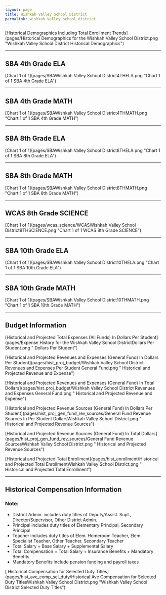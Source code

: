 ```yaml
---
layout: page
title: Wishkah Valley School District
permalink: wishkah valley school district
---
```



[Historical Demographics Including Total Enrollment Trends](pages/Historical Demographics for the Wishkah Valley School District.png "Wishkah Valley School District Historical Demographics")

___

## SBA 4th Grade ELA

[Chart 1 of 1](pages/SBAWishkah Valley School District4THELA.png "Chart 1 of 1 SBA 4th Grade ELA")


___

## SBA 4th Grade MATH

[Chart 1 of 1](pages/SBAWishkah Valley School District4THMATH.png "Chart 1 of 1 SBA 4th Grade MATH")


___

## SBA 8th Grade ELA

[Chart 1 of 1](pages/SBAWishkah Valley School District8THELA.png "Chart 1 of 1 SBA 8th Grade ELA")


___

## SBA 8th Grade MATH

[Chart 1 of 1](pages/SBAWishkah Valley School District8THMATH.png "Chart 1 of 1 SBA 8th Grade MATH")


___

## WCAS 8th Grade SCIENCE

[Chart 1 of 1](pages/wcas_science/WCASWishkah Valley School District8THSCIENCE.png "Chart 1 of 1 WCAS 8th Grade SCIENCE")


___

## SBA 10th Grade ELA

[Chart 1 of 1](pages/SBAWishkah Valley School District10THELA.png "Chart 1 of 1 SBA 10th Grade ELA")


___

## SBA 10th Grade MATH

[Chart 1 of 1](pages/SBAWishkah Valley School District10THMATH.png "Chart 1 of 1 SBA 10th Grade MATH")


___

## Budget Information

[Historical and Projected Total Expenses (All Funds) In Dollars Per Student](pages/Expense History for the Wishkah Valley School DistrictDollars Per Student.png " Dollars Per Student")

[Historical and Projected Revenues and Expenses (General Fund) In Dollars Per Student](pages/hist_proj_budget/Wishkah Valley School District Revenues and Expenses Per Student General Fund.png " Historical and Projected Revenue and Expense")

[Historical and Projected Revenues and Expenses (General Fund) In Total Dollars](pages/hist_proj_budget/Wishkah Valley School District Revenues and Expenses General Fund.png " Historical and Projected Revenue and Expense")

[Historical and Projected Revenue Sources (General Fund) In Dollars Per Student](pages/hist_proj_gen_fund_rev_sources/General Fund Revenue Sources In Per Student DollarsWishkah Valley School District.png " Historical and Projected Revenue Sources")

[Historical and Projected Revenue Sources (General Fund) In Total Dollars](pages/hist_proj_gen_fund_rev_sources/General Fund Revenue SourcesWishkah Valley School District.png " Historical and Projected Revenue Sources")

[Historical and Projected Total Enrollment](pages/hist_enrollment/Historical and Projected Total EnrollmentWishkah Valley School District.png " Historical and Projected Total Enrollment")


___

## Historical Compensation Information
### Note:
- District Admin. includes duty titles of Deputy/Assist. Supt., Director/Supervisor, Other District Admin.
- Principal includes duty titles of Elementary Principal, Secondary Principal
- Teacher includes duty titles of Elem. Homeroom Teacher, Elem. Specialist Teacher, Other Teacher, Secondary Teacher
- Total Salary = Base Salary + Supplemental Salary
- Total Compensation = Total Salary + Insurance Benefits + Mandatory Benefits
- Mandatory Benefits include pension funding and payroll taxes

[ Historical Compensation for Selected Duty Titles](pages/hist_ave_comp_sel_duty/Historical Ave Compensation for Selected Duty TitlesWishkah Valley School District.png "Wishkah Valley School District Selected Duty Titles")

